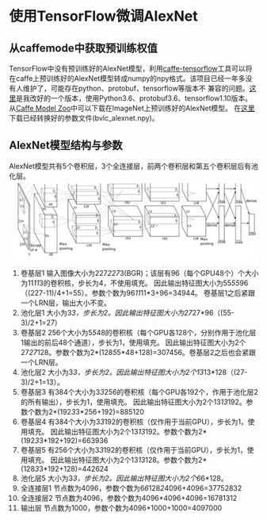 # 使用TensorFlow微调AlexNet

## 从caffemode中获取预训练权值
TensorFlow中没有预训练好的AlexNet模型，利用[caffe-tensorflow](https://github.com/ethereon/caffe-tensorflow)工具可以将
在caffe上预训练好的AlexNet模型转成numpy的npy格式。该项目已经一年多没有人维护了，可能存在python、protobuf、tensorflow等版本不
兼容的问题。[这里](https://github.com/chuqidecha/caffe-tensorflow)是我改好的一个版本，使用Python3.6、protobuf3.6、tensorflow1.10版本。
从[Caffe Model Zoo](https://github.com/BVLC/caffe/wiki/Model-Zoo)中可以下载在ImageNet上预训练好的AlexNet模型。
在[这里](https://pan.baidu.com/s/1b9N-z-5fYibKd8O2Vlg0Tg)下载已经转换好的参数文件(bvlc_alexnet.npy)。

## AlexNet模型结构与参数
AlexNet模型共有5个卷积层，3个全连接层，前两个卷积层和第五个卷积层后有池化层。
![image](./resources/alexnet.png)

1. 卷基层1
输入图像大小为227*227*3(BGR)；该层有96（每个GPU48个）个大小为11*11*3的卷积核，步长为4，不使用填充。
因此输出特征图大小为55*55*96（(227-11)/4+1=55）。参数个数为96*11*11*3+96=34944。
卷基层1之后紧跟一个LRN层，输出大小不变。
2. 池化层1
大小为3*3，步长为2。因此输出特征图大小为27*27*96（(55-3)/2+1=27）
3. 卷基层2
256个大小为5*5*48的卷积核（每个GPU各128个，分别作用于池化层1输出的前后48个通道），步长为1，使用填充。
因此输出特征图大小为2个27*27*128。参数个数为2*(128*5*5*48+128)=307456。卷基层2之后也会紧跟一个LRN层。
4. 池化层2
大小为3*3，步长为2。因此输出特征图大小为2个13*13*128（(27-3)/2+1=13）。
5. 卷基层3
有384个大小为3*3*256的卷积核（每个GPU各192个，作用于池化层2的所有输出），步长为1，使用填充。
因此输出特征图大小为2个13*13*192。参数个数为2*(192*3*3*256+192)=885120
6. 卷基层4
有384个大小为3*3*192的卷积核（仅作用于当前GPU），步长为1，使用填充。
因此输出特征图大小为2个13*13*192。参数个数为2*(192*3*3*192+192)=663936
7. 卷基层5
有256个大小为3*3*192的卷积核（仅作用于当前GPU），步长为1，使用填充。
因此输出特征图大小为2个13*13*128。参数个数为2*(128*3*3*192+128)=442624
8. 池化层5
大小为3*3，步长为2。因此输出特征图大小为2个6*6*128。
9. 全连接层1
节点数为4096，参数个数为6*6*128*2*4096+4096=37752832
10. 全连接层2
节点数为4096，参数个数为4096*4096+4096=16781312
11. 输出层
节点数为1000，参数个数为4096*1000+1000=4097000

